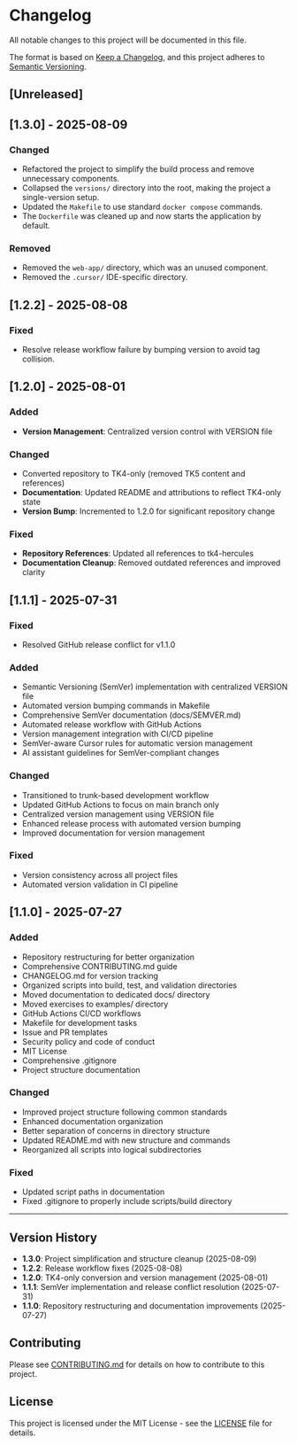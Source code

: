 # Changelog

All notable changes to this project will be documented in this file.

The format is based on [Keep a Changelog](https://keepachangelog.com/en/1.0.0/),
and this project adheres to [Semantic Versioning](https://semver.org/spec/v2.0.0.html).

## [Unreleased]

## [1.3.0] - 2025-08-09

### Changed
- Refactored the project to simplify the build process and remove unnecessary components.
- Collapsed the `versions/` directory into the root, making the project a single-version setup.
- Updated the `Makefile` to use standard `docker compose` commands.
- The `Dockerfile` was cleaned up and now starts the application by default.

### Removed
- Removed the `web-app/` directory, which was an unused component.
- Removed the `.cursor/` IDE-specific directory.

## [1.2.2] - 2025-08-08

### Fixed
- Resolve release workflow failure by bumping version to avoid tag collision.

## [1.2.0] - 2025-08-01

### Added
- **Version Management**: Centralized version control with VERSION file

### Changed
- Converted repository to TK4-only (removed TK5 content and references)
- **Documentation**: Updated README and attributions to reflect TK4-only state
- **Version Bump**: Incremented to 1.2.0 for significant repository change

### Fixed
- **Repository References**: Updated all references to tk4-hercules
- **Documentation Cleanup**: Removed outdated references and improved clarity

## [1.1.1] - 2025-07-31

### Fixed
- Resolved GitHub release conflict for v1.1.0

### Added
- Semantic Versioning (SemVer) implementation with centralized VERSION file
- Automated version bumping commands in Makefile
- Comprehensive SemVer documentation (docs/SEMVER.md)
- Automated release workflow with GitHub Actions
- Version management integration with CI/CD pipeline
- SemVer-aware Cursor rules for automatic version management
- AI assistant guidelines for SemVer-compliant changes

### Changed
- Transitioned to trunk-based development workflow
- Updated GitHub Actions to focus on main branch only
- Centralized version management using VERSION file
- Enhanced release process with automated version bumping
- Improved documentation for version management

### Fixed
- Version consistency across all project files
- Automated version validation in CI pipeline

## [1.1.0] - 2025-07-27

### Added
- Repository restructuring for better organization
- Comprehensive CONTRIBUTING.md guide
- CHANGELOG.md for version tracking
- Organized scripts into build, test, and validation directories
- Moved documentation to dedicated docs/ directory
- Moved exercises to examples/ directory
- GitHub Actions CI/CD workflows
- Makefile for development tasks
- Issue and PR templates
- Security policy and code of conduct
- MIT License
- Comprehensive .gitignore
- Project structure documentation

### Changed
- Improved project structure following common standards
- Enhanced documentation organization
- Better separation of concerns in directory structure
- Updated README.md with new structure and commands
- Reorganized all scripts into logical subdirectories

### Fixed
- Updated script paths in documentation
- Fixed .gitignore to properly include scripts/build directory

---

## Version History

- **1.3.0**: Project simplification and structure cleanup (2025-08-09)
- **1.2.2**: Release workflow fixes (2025-08-08)
- **1.2.0**: TK4-only conversion and version management (2025-08-01)
- **1.1.1**: SemVer implementation and release conflict resolution (2025-07-31)
- **1.1.0**: Repository restructuring and documentation improvements (2025-07-27)

## Contributing

Please see [CONTRIBUTING.md](CONTRIBUTING.md) for details on how to contribute to this project.

## License

This project is licensed under the MIT License - see the [LICENSE](LICENSE) file for details. 